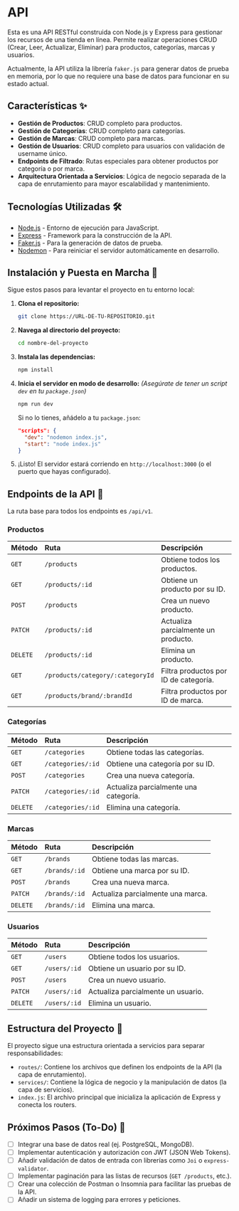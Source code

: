 # API

Esta es una API RESTful construida con Node.js y Express para gestionar los recursos de una tienda en línea. Permite realizar operaciones CRUD (Crear, Leer, Actualizar, Eliminar) para productos, categorías, marcas y usuarios.

Actualmente, la API utiliza la librería `faker.js` para generar datos de prueba en memoria, por lo que no requiere una base de datos para funcionar en su estado actual.

## Características ✨

  - **Gestión de Productos**: CRUD completo para productos.
  - **Gestión de Categorías**: CRUD completo para categorías.
  - **Gestión de Marcas**: CRUD completo para marcas.
  - **Gestión de Usuarios**: CRUD completo para usuarios con validación de username único.
  - **Endpoints de Filtrado**: Rutas especiales para obtener productos por categoría o por marca.
  - **Arquitectura Orientada a Servicios**: Lógica de negocio separada de la capa de enrutamiento para mayor escalabilidad y mantenimiento.

## Tecnologías Utilizadas 🛠️

  - [Node.js](https://nodejs.org/) - Entorno de ejecución para JavaScript.
  - [Express](https://expressjs.com/) - Framework para la construcción de la API.
  - [Faker.js](https://www.google.com/search?q=https://github.com/marak/Faker.js/) - Para la generación de datos de prueba.
  - [Nodemon](https://nodemon.io/) - Para reiniciar el servidor automáticamente en desarrollo.

## Instalación y Puesta en Marcha 🚀

Sigue estos pasos para levantar el proyecto en tu entorno local:

1.  **Clona el repositorio:**

    ```bash
    git clone https://URL-DE-TU-REPOSITORIO.git
    ```

2.  **Navega al directorio del proyecto:**

    ```bash
    cd nombre-del-proyecto
    ```

3.  **Instala las dependencias:**

    ```bash
    npm install
    ```

4.  **Inicia el servidor en modo de desarrollo:**
    *(Asegúrate de tener un script `dev` en tu `package.json`)*

    ```bash
    npm run dev
    ```

    Si no lo tienes, añádelo a tu `package.json`:

    ```json
    "scripts": {
      "dev": "nodemon index.js",
      "start": "node index.js"
    }
    ```

5.  ¡Listo\! El servidor estará corriendo en `http://localhost:3000` (o el puerto que hayas configurado).

## Endpoints de la API 📖

La ruta base para todos los endpoints es `/api/v1`.

### Productos

| Método | Ruta                               | Descripción                               |
| :----- | :--------------------------------- | :---------------------------------------- |
| `GET`  | `/products`                        | Obtiene todos los productos.              |
| `GET`  | `/products/:id`                    | Obtiene un producto por su ID.            |
| `POST` | `/products`                        | Crea un nuevo producto.                   |
| `PATCH`| `/products/:id`                    | Actualiza parcialmente un producto.       |
| `DELETE`| `/products/:id`                   | Elimina un producto.                      |
| `GET`  | `/products/category/:categoryId`   | Filtra productos por ID de categoría.     |
| `GET`  | `/products/brand/:brandId`         | Filtra productos por ID de marca.         |

### Categorías

| Método | Ruta             | Descripción                         |
| :----- | :--------------- | :---------------------------------- |
| `GET`  | `/categories`    | Obtiene todas las categorías.       |
| `GET`  | `/categories/:id`| Obtiene una categoría por su ID.    |
| `POST` | `/categories`    | Crea una nueva categoría.           |
| `PATCH`| `/categories/:id`| Actualiza parcialmente una categoría.|
| `DELETE`| `/categories/:id`| Elimina una categoría.              |

### Marcas

| Método | Ruta          | Descripción                      |
| :----- | :------------ | :------------------------------- |
| `GET`  | `/brands`     | Obtiene todas las marcas.        |
| `GET`  | `/brands/:id` | Obtiene una marca por su ID.     |
| `POST` | `/brands`     | Crea una nueva marca.            |
| `PATCH`| `/brands/:id` | Actualiza parcialmente una marca.|
| `DELETE`| `/brands/:id` | Elimina una marca.               |

### Usuarios

| Método | Ruta        | Descripción                       |
| :----- | :---------- | :-------------------------------- |
| `GET`  | `/users`    | Obtiene todos los usuarios.       |
| `GET`  | `/users/:id`| Obtiene un usuario por su ID.     |
| `POST` | `/users`    | Crea un nuevo usuario.            |
| `PATCH`| `/users/:id`| Actualiza parcialmente un usuario.|
| `DELETE`| `/users/:id`| Elimina un usuario.               |

## Estructura del Proyecto 📂

El proyecto sigue una estructura orientada a servicios para separar responsabilidades:

  - `routes/`: Contiene los archivos que definen los endpoints de la API (la capa de enrutamiento).
  - `services/`: Contiene la lógica de negocio y la manipulación de datos (la capa de servicios).
  - `index.js`: El archivo principal que inicializa la aplicación de Express y conecta los routers.

## Próximos Pasos (To-Do) 📝

  - [ ] Integrar una base de datos real (ej. PostgreSQL, MongoDB).
  - [ ] Implementar autenticación y autorización con JWT (JSON Web Tokens).
  - [ ] Añadir validación de datos de entrada con librerías como `Joi` o `express-validator`.
  - [ ] Implementar paginación para las listas de recursos (`GET /products`, etc.).
  - [ ] Crear una colección de Postman o Insomnia para facilitar las pruebas de la API.
  - [ ] Añadir un sistema de logging para errores y peticiones.
